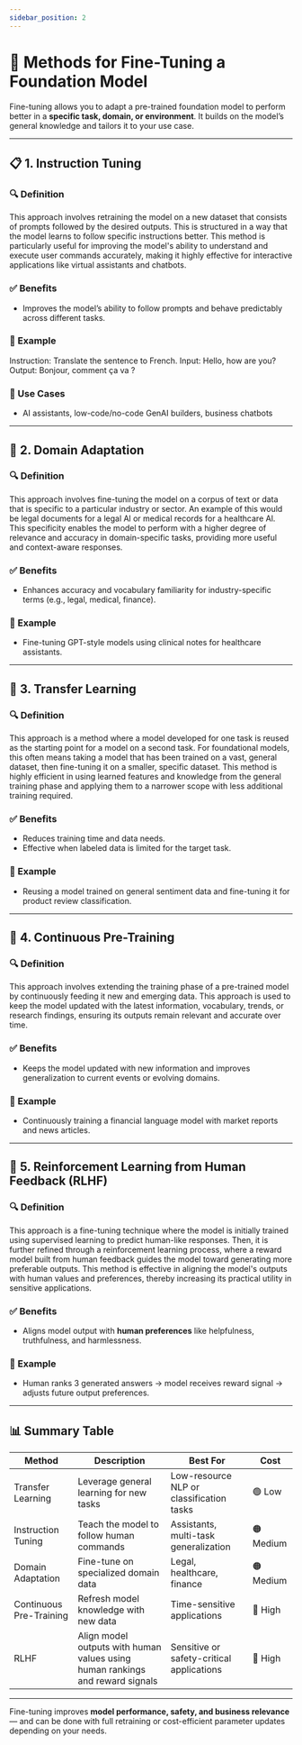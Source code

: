 ```yaml
---
sidebar_position: 2
---
```


# 🧠 Methods for Fine-Tuning a Foundation Model

Fine-tuning allows you to adapt a pre-trained foundation model to perform better in a **specific task, domain, or environment**. It builds on the model’s general knowledge and tailors it to your use case.

---

## 📋 1. Instruction Tuning

### 🔍 Definition

This approach involves retraining the model on a new dataset that consists of prompts followed by the desired outputs. This is structured in a way that the model learns to follow specific instructions better. This method is particularly useful for improving the model's ability to understand and execute user commands accurately, making it highly effective for interactive applications like virtual assistants and chatbots.

### ✅ Benefits

- Improves the model’s ability to follow prompts and behave predictably across different tasks.

### 🧠 Example

Instruction: Translate the sentence to French.
Input: Hello, how are you?
Output: Bonjour, comment ça va ?

### 🔧 Use Cases

- AI assistants, low-code/no-code GenAI builders, business chatbots

---

## 🧠 2. Domain Adaptation

### 🔍 Definition

This approach involves fine-tuning the model on a corpus of text or data that is specific to a particular industry or sector. An example of this would be legal documents for a legal Al or medical records for a healthcare Al. This specificity enables the model to perform with a higher degree of relevance and accuracy in domain-specific tasks, providing more useful and context-aware responses.

### ✅ Benefits

- Enhances accuracy and vocabulary familiarity for industry-specific terms (e.g., legal, medical, finance).

### 🧠 Example

- Fine-tuning GPT-style models using clinical notes for healthcare assistants.

---

## 🔁 3. Transfer Learning

### 🔍 Definition

This approach is a method where a model developed for one task is reused as the starting point for a model on a second task. For foundational models, this often means taking a model that has been trained on a vast, general dataset, then fine-tuning it on a smaller, specific dataset. This method is highly efficient in using learned features and knowledge from the general training phase and applying them to a narrower scope with less additional training required.

### ✅ Benefits

- Reduces training time and data needs.
- Effective when labeled data is limited for the target task.

### 🧠 Example

- Reusing a model trained on general sentiment data and fine-tuning it for product review classification.

---

## 🔄 4. Continuous Pre-Training

### 🔍 Definition

This approach involves extending the training phase of a pre-trained model by continuously feeding it new and emerging data. This approach is used to keep the model updated with the latest information, vocabulary, trends, or research findings, ensuring its outputs remain relevant and accurate over time.

### ✅ Benefits

- Keeps the model updated with new information and improves generalization to current events or evolving domains.

### 🧠 Example

- Continuously training a financial language model with market reports and news articles.

---

## 🤝 5. Reinforcement Learning from Human Feedback (RLHF)

### 🔍 Definition

This approach is a fine-tuning technique where the model is initially trained using supervised learning to predict human-like responses. Then, it is further refined through a reinforcement learning process, where a reward model built from human feedback guides the model toward generating more preferable outputs. This method is effective in aligning the model's outputs with human values and preferences, thereby increasing its practical utility in sensitive applications.

### ✅ Benefits

- Aligns model output with **human preferences** like helpfulness, truthfulness, and harmlessness.

### 🧪 Example

- Human ranks 3 generated answers → model receives reward signal → adjusts future output preferences.

---

## 📊 Summary Table

| Method                  | Description                              | Best For                                 | Cost      |
| ----------------------- | ---------------------------------------- | ---------------------------------------- | --------- |
| Transfer Learning       | Leverage general learning for new tasks  | Low-resource NLP or classification tasks | 🟢 Low     |
| Instruction Tuning      | Teach the model to follow human commands | Assistants, multi-task generalization    | 🟠 Medium  |
| Domain Adaptation       | Fine-tune on specialized domain data     | Legal, healthcare, finance               | 🟠 Medium  |
| Continuous Pre-Training | Refresh model knowledge with new data    | Time-sensitive applications              | 🔴 High    |
| RLHF | Align model outputs with human values using human rankings and reward signals | Sensitive or safety-critical applications | 🔴 High   |

---

Fine-tuning improves **model performance, safety, and business relevance** — and can be done with full retraining or cost-efficient parameter updates depending on your needs.

